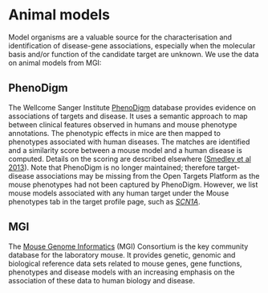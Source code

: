 # Animal models

Model organisms are a valuable source for the characterisation and identification of disease-gene associations, especially when the molecular basis and/or function of the candidate target are unknown. We use the data on animal models from MGI:

## PhenoDigm

The Wellcome Sanger Institute [PhenoDigm](http://www.sanger.ac.uk/science/tools/phenodigm) database provides evidence on associations of targets and disease. It uses a semantic approach to map between clinical features observed in humans and mouse phenotype annotations. The phenotypic effects in mice are then mapped to phenotypes associated with human diseases. The matches are identified and a similarity score between a mouse model and a human disease is computed. Details on the scoring are described elsewhere \([Smedley et al 2013](https://europepmc.org/abstract/MED/23660285)\). Note that PhenoDigm is no longer maintained; therefore target-disease associations may be missing from the Open Targets Platform as the mouse phenotypes had not been captured by PhenoDigm. However, we list mouse models associated with any human target under the Mouse phenotypes tab in the target profile page, such as [_SCN1A_](https://www.targetvalidation.org/target/ENSG00000144285). 

## MGI

The [Mouse Genome Informatics](http://www.informatics.jax.org) \(MGI\) Consortium is the key community database for the laboratory mouse. It provides genetic, genomic and biological reference data sets related to mouse genes, gene functions, phenotypes and disease models with an increasing emphasis on the association of these data to human biology and disease.


